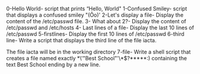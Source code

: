 0-Hello World- script that prints “Hello, World"
1-Confused Smiley- script that displays a confused smiley "(Ôo)'
2-Let's display a file- Display the content of the /etc/passwd file.
3- What about 2?- Display the content of /etc/passwd and /etc/hosts
4- Last lines of a file- Display the last 10 lines of /etc/passwd
5-firstlines- Display the first 10 lines of /etc/passwd
6-third line- Write a script that displays the third line of the file iacta.



The file iacta will be in the working directory
7-file- Write a shell script that creates a file named exactly \*\\'"Best School"\'\\*$\?\*\*\*\*\*:) containing the text Best School ending by a new line.









